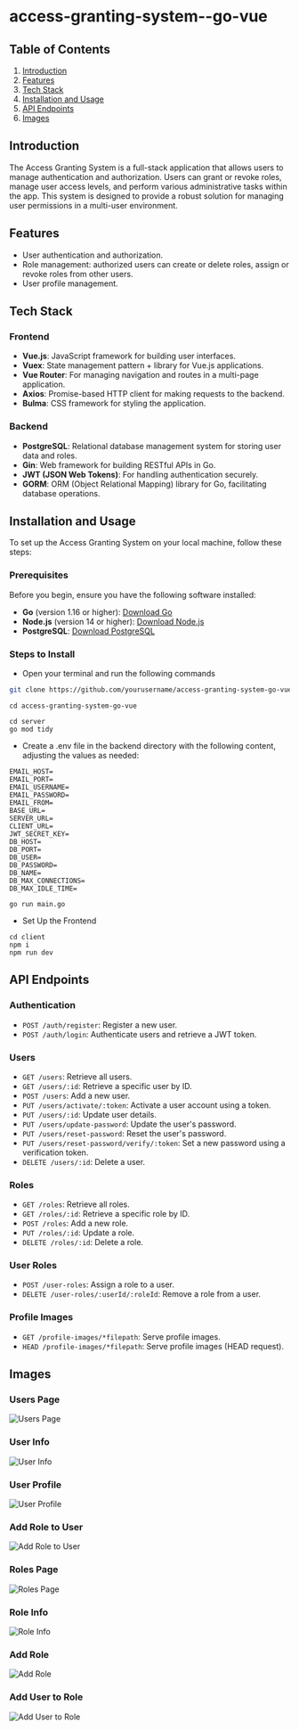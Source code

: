 # access-granting-system--go-vue

## Table of Contents

1. [Introduction](#introduction)
2. [Features](#features)
3. [Tech Stack](#tech-stack)
4. [Installation and Usage](#installation-and-usage)
5. [API Endpoints](#api-endpoints)
6. [Images](#images)

## Introduction

The Access Granting System is a full-stack application that allows users to manage authentication and authorization. Users can grant or revoke roles, manage user access levels, and perform various administrative tasks within the app. This system is designed to provide a robust solution for managing user permissions in a multi-user environment.

## Features

- User authentication and authorization.
- Role management: authorized users can create or delete roles, assign or revoke roles from other users.
- User profile management.

## Tech Stack

### Frontend

- **Vue.js**: JavaScript framework for building user interfaces.
- **Vuex**: State management pattern + library for Vue.js applications.
- **Vue Router**: For managing navigation and routes in a multi-page application.
- **Axios**: Promise-based HTTP client for making requests to the backend.
- **Bulma**: CSS framework for styling the application.

### Backend

- **PostgreSQL**: Relational database management system for storing user data and roles.
- **Gin**: Web framework for building RESTful APIs in Go.
- **JWT (JSON Web Tokens)**: For handling authentication securely.
- **GORM**: ORM (Object Relational Mapping) library for Go, facilitating database operations.

## Installation and Usage

To set up the Access Granting System on your local machine, follow these steps:

### Prerequisites

Before you begin, ensure you have the following software installed:

- **Go** (version 1.16 or higher): [Download Go](https://golang.org/dl/)
- **Node.js** (version 14 or higher): [Download Node.js](https://nodejs.org/en/download/)
- **PostgreSQL**: [Download PostgreSQL](https://www.postgresql.org/download/)

### Steps to Install

- Open your terminal and run the following commands

```bash
git clone https://github.com/yourusername/access-granting-system-go-vue.git
```

```
cd access-granting-system-go-vue
```

```
cd server
go mod tidy
```

- Create a .env file in the backend directory with the following content, adjusting the values as needed:

```
EMAIL_HOST=
EMAIL_PORT=
EMAIL_USERNAME=
EMAIL_PASSWORD=
EMAIL_FROM=
BASE_URL=
SERVER_URL=
CLIENT_URL=
JWT_SECRET_KEY=
DB_HOST=
DB_PORT=
DB_USER=
DB_PASSWORD=
DB_NAME=
DB_MAX_CONNECTIONS=
DB_MAX_IDLE_TIME=
```

```
go run main.go
```

- Set Up the Frontend

```
cd client
npm i
npm run dev
```

## API Endpoints

### Authentication

- `POST /auth/register`: Register a new user.
- `POST /auth/login`: Authenticate users and retrieve a JWT token.

### Users

- `GET /users`: Retrieve all users.
- `GET /users/:id`: Retrieve a specific user by ID.
- `POST /users`: Add a new user.
- `PUT /users/activate/:token`: Activate a user account using a token.
- `PUT /users/:id`: Update user details.
- `PUT /users/update-password`: Update the user's password.
- `PUT /users/reset-password`: Reset the user's password.
- `PUT /users/reset-password/verify/:token`: Set a new password using a verification token.
- `DELETE /users/:id`: Delete a user.

### Roles

- `GET /roles`: Retrieve all roles.
- `GET /roles/:id`: Retrieve a specific role by ID.
- `POST /roles`: Add a new role.
- `PUT /roles/:id`: Update a role.
- `DELETE /roles/:id`: Delete a role.

### User Roles

- `POST /user-roles`: Assign a role to a user.
- `DELETE /user-roles/:userId/:roleId`: Remove a role from a user.

### Profile Images

- `GET /profile-images/*filepath`: Serve profile images.
- `HEAD /profile-images/*filepath`: Serve profile images (HEAD request).

## Images

### Users Page

![Users Page](client/public/ss/ss-users-list.png)

### User Info

![User Info](client/public/ss/ss-user-info.png)

### User Profile

![User Profile](client/public/ss/ss-user-profile.png)

### Add Role to User

![Add Role to User](client/public/ss/ss-role-add-to-user.png)

### Roles Page

![Roles Page](client/public/ss/ss-role-list.png)

### Role Info

![Role Info](client/public/ss/ss-role-info-page.png)

### Add Role

![Add Role](client/public/ss/ss-role-add.png)

### Add User to Role

![Add User to Role](client/public/ss/ss-user-add-to-role.png)
